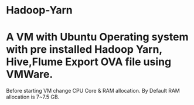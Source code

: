# Hadoop-Yarn
A VM with Ubuntu Operating system with pre installed Hadoop Yarn, Hive,Flume
Export OVA file using VMWare.
====================
Before starting VM change CPU Core & RAM allocation.
By Default RAM allocation is 7~7.5 GB.
